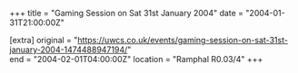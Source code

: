 +++
title = "Gaming Session on Sat 31st January 2004"
date = "2004-01-31T21:00:00Z"

[extra]
original = "https://uwcs.co.uk/events/gaming-session-on-sat-31st-january-2004-1474488947194/"    
end = "2004-02-01T04:00:00Z"
location = "Ramphal R0.03/4"
+++



